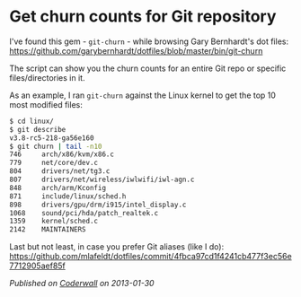 # Get churn counts for Git repository

I've found this gem - `git-churn` - while browsing Gary Bernhardt's dot files:
https://github.com/garybernhardt/dotfiles/blob/master/bin/git-churn

The script can show you the churn counts for an entire Git repo or specific files/directories in it.

As an example, I ran `git-churn` against the Linux kernel to get the top 10 most modified files:

```sh
$ cd linux/
$ git describe
v3.8-rc5-218-ga56e160
$ git churn | tail -n10
746     arch/x86/kvm/x86.c
779     net/core/dev.c
804     drivers/net/tg3.c
807     drivers/net/wireless/iwlwifi/iwl-agn.c
848     arch/arm/Kconfig
871     include/linux/sched.h
898     drivers/gpu/drm/i915/intel_display.c
1068    sound/pci/hda/patch_realtek.c
1359    kernel/sched.c
2142    MAINTAINERS
```

Last but not least, in case you prefer Git aliases (like I do):
https://github.com/mlafeldt/dotfiles/commit/4fbca97cd1f4241cb477f3ec56e7712905aef85f

_Published on [Coderwall](https://coderwall.com/p/aig01w) on 2013-01-30_
